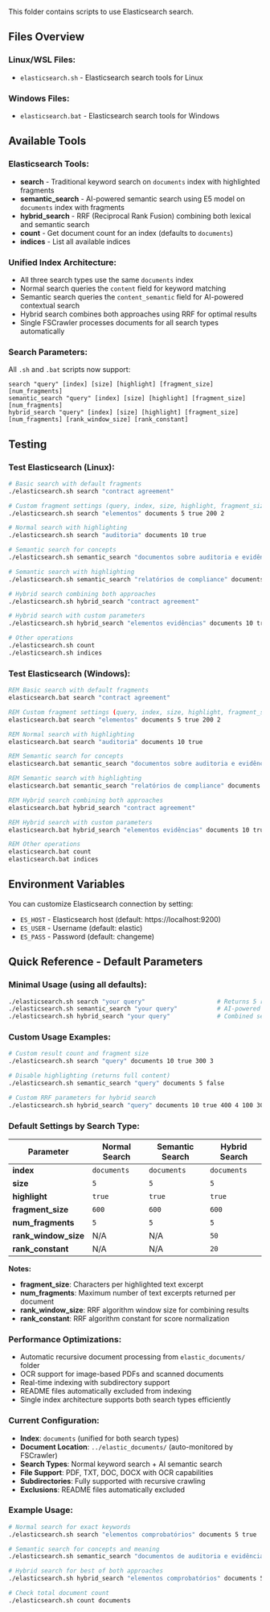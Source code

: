 
This folder contains scripts to use Elasticsearch search.

## Files Overview

### Linux/WSL Files:
- `elasticsearch.sh` - Elasticsearch search tools for Linux

### Windows Files:
- `elasticsearch.bat` - Elasticsearch search tools for Windows

## Available Tools

### Elasticsearch Tools:
- **search** - Traditional keyword search on `documents` index with highlighted fragments
- **semantic_search** - AI-powered semantic search using E5 model on `documents` index with fragments
- **hybrid_search** - RRF (Reciprocal Rank Fusion) combining both lexical and semantic search
- **count** - Get document count for an index (defaults to `documents`)
- **indices** - List all available indices

### Unified Index Architecture:
- All three search types use the same `documents` index
- Normal search queries the `content` field for keyword matching
- Semantic search queries the `content_semantic` field for AI-powered contextual search
- Hybrid search combines both approaches using RRF for optimal results
- Single FSCrawler processes documents for all search types automatically

### Search Parameters:
All `.sh` and `.bat` scripts now support:
```
search "query" [index] [size] [highlight] [fragment_size] [num_fragments]
semantic_search "query" [index] [size] [highlight] [fragment_size] [num_fragments]
hybrid_search "query" [index] [size] [highlight] [fragment_size] [num_fragments] [rank_window_size] [rank_constant]
```

## Testing

### Test Elasticsearch (Linux):
```bash
# Basic search with default fragments
./elasticsearch.sh search "contract agreement"

# Custom fragment settings (query, index, size, highlight, fragment_size, num_fragments)
./elasticsearch.sh search "elementos" documents 5 true 200 2

# Normal search with highlighting
./elasticsearch.sh search "auditoria" documents 10 true

# Semantic search for concepts
./elasticsearch.sh semantic_search "documentos sobre auditoria e evidências"

# Semantic search with highlighting
./elasticsearch.sh semantic_search "relatórios de compliance" documents 10 true

# Hybrid search combining both approaches
./elasticsearch.sh hybrid_search "contract agreement"

# Hybrid search with custom parameters
./elasticsearch.sh hybrid_search "elementos evidências" documents 10 true 300 3 50 20

# Other operations
./elasticsearch.sh count
./elasticsearch.sh indices
```

### Test Elasticsearch (Windows):
```cmd
REM Basic search with default fragments
elasticsearch.bat search "contract agreement"

REM Custom fragment settings (query, index, size, highlight, fragment_size, num_fragments)
elasticsearch.bat search "elementos" documents 5 true 200 2

REM Normal search with highlighting
elasticsearch.bat search "auditoria" documents 10 true

REM Semantic search for concepts
elasticsearch.bat semantic_search "documentos sobre auditoria e evidências"

REM Semantic search with highlighting
elasticsearch.bat semantic_search "relatórios de compliance" documents 10 true

REM Hybrid search combining both approaches
elasticsearch.bat hybrid_search "contract agreement"

REM Hybrid search with custom parameters
elasticsearch.bat hybrid_search "elementos evidências" documents 10 true 300 3 50 20

REM Other operations
elasticsearch.bat count
elasticsearch.bat indices
```
## Environment Variables

You can customize Elasticsearch connection by setting:
- `ES_HOST` - Elasticsearch host (default: https://localhost:9200)
- `ES_USER` - Username (default: elastic)
- `ES_PASS` - Password (default: changeme)

## Quick Reference - Default Parameters

### Minimal Usage (using all defaults):
```bash
./elasticsearch.sh search "your query"                    # Returns 5 results with 600-char fragments
./elasticsearch.sh semantic_search "your query"           # AI-powered search with same defaults  
./elasticsearch.sh hybrid_search "your query"             # Combined search with RRF defaults (50/20)
```

### Custom Usage Examples:
```bash
# Custom result count and fragment size
./elasticsearch.sh search "query" documents 10 true 300 3

# Disable highlighting (returns full content)
./elasticsearch.sh semantic_search "query" documents 5 false

# Custom RRF parameters for hybrid search
./elasticsearch.sh hybrid_search "query" documents 10 true 400 4 100 30
```

### Default Settings by Search Type:

| Parameter | Normal Search | Semantic Search | Hybrid Search |
|-----------|---------------|-----------------|---------------|
| **index** | `documents` | `documents` | `documents` |
| **size** | `5` | `5` | `5` |
| **highlight** | `true` | `true` | `true` |
| **fragment_size** | `600` | `600` | `600` |
| **num_fragments** | `5` | `5` | `5` |
| **rank_window_size** | N/A | N/A | `50` |
| **rank_constant** | N/A | N/A | `20` |

**Notes:**
- **fragment_size**: Characters per highlighted text excerpt
- **num_fragments**: Maximum number of text excerpts returned per document
- **rank_window_size**: RRF algorithm window size for combining results
- **rank_constant**: RRF algorithm constant for score normalization

### Performance Optimizations:
- Automatic recursive document processing from `elastic_documents/` folder
- OCR support for image-based PDFs and scanned documents
- Real-time indexing with subdirectory support
- README files automatically excluded from indexing
- Single index architecture supports both search types efficiently

### Current Configuration:
- **Index**: `documents` (unified for both search types)
- **Document Location**: `../elastic_documents/` (auto-monitored by FSCrawler)
- **Search Types**: Normal keyword search + AI semantic search
- **File Support**: PDF, TXT, DOC, DOCX with OCR capabilities
- **Subdirectories**: Fully supported with recursive crawling
- **Exclusions**: README files automatically excluded

### Example Usage:
```bash
# Normal search for exact keywords
./elasticsearch.sh search "elementos comprobatórios" documents 5 true

# Semantic search for concepts and meaning
./elasticsearch.sh semantic_search "documentos de auditoria e evidências" documents 5 true

# Hybrid search for best of both approaches
./elasticsearch.sh hybrid_search "elementos comprobatórios" documents 5 true

# Check total document count
./elasticsearch.sh count documents
```